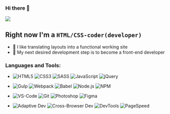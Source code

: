 <!--
Here are some ideas to get you started:
- 🔭 I’m currently working on ...
- 🌱 I’m currently learning ...
- 👯 I’m looking to collaborate on ...
- 🤔 I’m looking for help with ...
- 💬 Ask me about ...
- 📫 How to reach me: ...
- 😄 Pronouns: ...
- ⚡ Fun fact: ...
-->

### Hi there 👋

![](https://komarev.com/ghpvc/?username=Awake-coding&color=090909)

## Right now I'm a ```HTML/CSS-coder(developer)```
- :memo: I like translating layouts into a functional working site
- :dart: My next desired development step is to become a front-end developer

### Languages and Tools:
<!-- https://shields.io/      - badge -->
<!-- https://simpleicons.org/ - icons -->
- ![HTML5](https://img.shields.io/badge/HTML-090909?logo=HTML5&logoColor=E34F26)
![CSS3](https://img.shields.io/badge/CSS-090909?logo=CSS3&logoColor=1572B6)
![SASS](https://img.shields.io/badge/SASS-090909?logo=SASS&logoColor=CC6699)
![JavaScript](https://img.shields.io/badge/JavaScript-090909?logo=javascript&logoColor=f7df1e)
![jQuery](https://img.shields.io/badge/jQuery-090909?logo=jQuery&logoColor=0769AD)

- ![Gulp](https://img.shields.io/badge/Gulp-090909?logo=gulp&logoColor=ca4545)
![Webpack](https://img.shields.io/badge/Webpack-090909?logo=Webpack&logoColor=8DD6F9)
![Babel](https://img.shields.io/badge/Babel-090909?logo=Babel&logoColor=F9DC3E)
![Node.js](https://img.shields.io/badge/Node.js-090909?logo=Node.js&logoColor=339933)
![NPM](https://img.shields.io/badge/NPM-090909?logo=NPM&logoColor=ca4545)

- ![VS-Code](https://img.shields.io/badge/VS--Code-090909?logo=VisualStudioCode&logoColor=007ACC)
![Git](https://img.shields.io/badge/Git-090909?logo=Git&logoColor=F05032)
![Photoshop](https://img.shields.io/badge/Photoshop-090909?logo=AdobePhotoshop&logoColor=31A8FF)
![Figma](https://img.shields.io/badge/Figma-090909?logo=Figma&logoColor=F24E1E)

- ![Adaptive Dev](https://img.shields.io/badge/Adaptive%20Dev-090909)
![Cross-Browser Dev](https://img.shields.io/badge/Cross--Browser%20Dev-090909)
![DevTools](https://img.shields.io/badge/DevTools-090909?logo=GoogleChrome&logoColor=4285F4)
![PageSpeed](https://img.shields.io/badge/PageSpeed-090909?logo=PageSpeedInsights&logoColor=4285F4)
